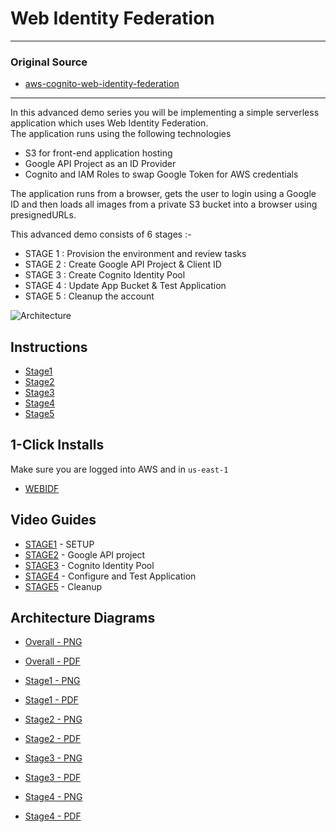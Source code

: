 # Web Identity Federation

---
### Original Source
- [aws-cognito-web-identity-federation](https://github.com/acantril/learn-cantrill-io-labs/tree/master/aws-cognito-web-identity-federation)
---

In this advanced demo series you will be implementing a simple serverless application which uses Web Identity Federation.  
The application runs using the following technologies

- S3 for front-end application hosting
- Google API Project as an ID Provider
- Cognito and IAM Roles to swap Google Token for AWS credentials

The application runs from a browser, gets the user to login using a Google ID and then loads all images from a private S3 bucket into a browser using presignedURLs.

This advanced demo consists of 6 stages :-

- STAGE 1 : Provision the environment and review tasks 
- STAGE 2 : Create Google API Project & Client ID
- STAGE 3 : Create Cognito Identity Pool
- STAGE 4 : Update App Bucket & Test Application
- STAGE 5 : Cleanup the account

![Architecture](ArchitectureEvolution.png)

## Instructions

- [Stage1](02_LABINSTRUCTIONS/STAGE1%20-%20Provision%20and%20Discuss%20Architecture.md)
- [Stage2](02_LABINSTRUCTIONS/STAGE2%20-%20Create%20Google%20APIProject%20and%20Client%20ID.md)
- [Stage3](02_LABINSTRUCTIONS/STAGE3%20-%20Create%20Cognito%20Identity%20Pool.md)
- [Stage4](02_LABINSTRUCTIONS/STAGE4%20-%20Update%20App%20Bucket%20and%20Test%20Application.md)
- [Stage5](02_LABINSTRUCTIONS/STAGE5%20-%20Cleanup.md)



## 1-Click Installs
Make sure you are logged into AWS and in `us-east-1`  

- [WEBIDF](https://console.aws.amazon.com/cloudformation/home?region=us-east-1#/stacks/quickcreate?templateURL=https://learn-cantrill-labs.s3.amazonaws.com/aws-cognito-web-identity-federation/WEBIDF.yaml&stackName=WEBIDF)

## Video Guides

- [STAGE1](https://youtu.be/DyiJZz07g_E) - SETUP
- [STAGE2](https://youtu.be/wWQ8lgqa4fo) - Google API project
- [STAGE3](https://youtu.be/MXkqOgXkwRQ) - Cognito Identity Pool
- [STAGE4](https://youtu.be/YkDImYUcY3U) - Configure and Test Application
- [STAGE5](https://youtu.be/aJALTW-F24g) - Cleanup

## Architecture Diagrams

- [Overall - PNG](02_LABINSTRUCTIONS/ARCHITECTURE-ENDSTATE.png)
- [Overall - PDF](02_LABINSTRUCTIONS/ARCHITECTURE-ENDSTATE.pdf)

- [Stage1 - PNG](02_LABINSTRUCTIONS/ARCHITECTURE-STAGE1.png)
- [Stage1 - PDF](02_LABINSTRUCTIONS/ARCHITECTURE-STAGE1.pdf)
- [Stage2 - PNG](02_LABINSTRUCTIONS/ARCHITECTURE-STAGE2.png)
- [Stage2 - PDF](02_LABINSTRUCTIONS/ARCHITECTURE-STAGE2.pdf)
- [Stage3 - PNG](02_LABINSTRUCTIONS/ARCHITECTURE-STAGE3.png)
- [Stage3 - PDF](02_LABINSTRUCTIONS/ARCHITECTURE-STAGE3.pdf)
- [Stage4 - PNG](02_LABINSTRUCTIONS/ARCHITECTURE-STAGE4.png)
- [Stage4 - PDF](02_LABINSTRUCTIONS/ARCHITECTURE-STAGE4.pdf)







